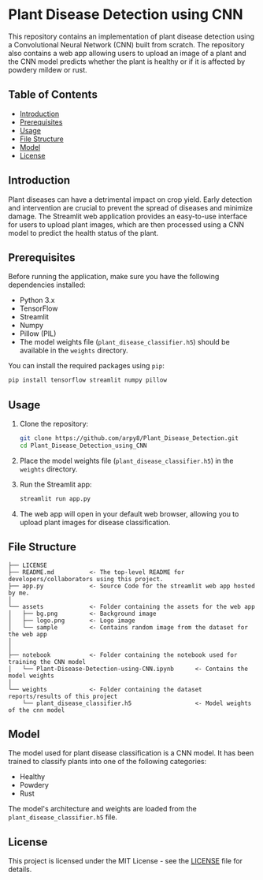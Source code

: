 # Plant Disease Detection using CNN

This repository contains an implementation of plant disease detection using a Convolutional Neural Network (CNN) built from scratch. The repository also contains a web app allowing users to upload an image of a plant and the CNN model predicts whether the plant is healthy or if it is affected by powdery mildew or rust.

## Table of Contents

- [Introduction](#introduction)
- [Prerequisites](#prerequisites)
- [Usage](#usage)
- [File Structure](#file-structure)
- [Model](#model)
- [License](#license)
 <!--- - [Demo](#demo) --->

## Introduction

Plant diseases can have a detrimental impact on crop yield. Early detection and intervention are crucial to prevent the spread of diseases and minimize damage. The Streamlit web application provides an easy-to-use interface for users to upload plant images, which are then processed using a CNN model to predict the health status of the plant.

## Prerequisites

Before running the application, make sure you have the following dependencies installed:

- Python 3.x
- TensorFlow
- Streamlit
- Numpy
- Pillow (PIL)
- The model weights file (`plant_disease_classifier.h5`) should be available in the `weights` directory.

You can install the required packages using `pip`:

```bash
pip install tensorflow streamlit numpy pillow
```

## Usage

1. Clone the repository:

   ```bash
   git clone https://github.com/arpy8/Plant_Disease_Detection.git
   cd Plant_Disease_Detection_using_CNN
   ```

2. Place the model weights file (`plant_disease_classifier.h5`) in the `weights` directory.

3. Run the Streamlit app:

   ```bash
   streamlit run app.py
   ```

4. The web app will open in your default web browser, allowing you to upload plant images for disease classification.

## File Structure
```
├── LICENSE
├── README.md          <- The top-level README for developers/collaborators using this project.
├── app.py             <- Source Code for the streamlit web app hosted by me.
│
└── assets             <- Folder containing the assets for the web app
│   ├── bg.png         <- Background image
│   ├── logo.png       <- Logo image
│   └── sample         <- Contains random image from the dataset for the web app
│
│
├── notebook           <- Folder containing the notebook used for training the CNN model
│   └── Plant-Disease-Detection-using-CNN.ipynb      <- Contains the model weights
│
└── weights            <- Folder containing the dataset reports/results of this project
    └── plant_disease_classifier.h5                  <- Model weights of the cnn model

```

## Model

The model used for plant disease classification is a CNN model. It has been trained to classify plants into one of the following categories:
- Healthy
- Powdery
- Rust

The model's architecture and weights are loaded from the `plant_disease_classifier.h5` file.

<!---
## Demo

To see a live demo of the web app, you can visit [this link](https://your-demo-link-here).
--->

## License

This project is licensed under the MIT License - see the [LICENSE](LICENSE) file for details.
